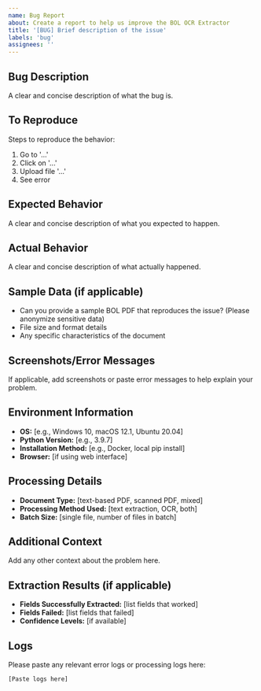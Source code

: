 ```yaml
---
name: Bug Report
about: Create a report to help us improve the BOL OCR Extractor
title: '[BUG] Brief description of the issue'
labels: 'bug'
assignees: ''
---
```


## Bug Description
A clear and concise description of what the bug is.

## To Reproduce
Steps to reproduce the behavior:
1. Go to '...'
2. Click on '...'
3. Upload file '...'
4. See error

## Expected Behavior
A clear and concise description of what you expected to happen.

## Actual Behavior
A clear and concise description of what actually happened.

## Sample Data (if applicable)
- Can you provide a sample BOL PDF that reproduces the issue? (Please anonymize sensitive data)
- File size and format details
- Any specific characteristics of the document

## Screenshots/Error Messages
If applicable, add screenshots or paste error messages to help explain your problem.

## Environment Information
- **OS:** [e.g., Windows 10, macOS 12.1, Ubuntu 20.04]
- **Python Version:** [e.g., 3.9.7]
- **Installation Method:** [e.g., Docker, local pip install]
- **Browser:** [if using web interface]

## Processing Details
- **Document Type:** [text-based PDF, scanned PDF, mixed]
- **Processing Method Used:** [text extraction, OCR, both]
- **Batch Size:** [single file, number of files in batch]

## Additional Context
Add any other context about the problem here.

## Extraction Results (if applicable)
- **Fields Successfully Extracted:** [list fields that worked]
- **Fields Failed:** [list fields that failed]
- **Confidence Levels:** [if available]

## Logs
Please paste any relevant error logs or processing logs here:
```
[Paste logs here]
```
